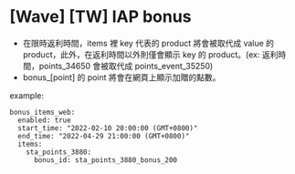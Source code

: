# [Wave] [TW] IAP bonus

- 在限時返利時間，items 裡 key 代表的 product 將會被取代成 value 的 product，此外，在返利時間以外則僅會顯示 key 的 product。(ex: 返利時間，points_34650 會被取代成 points_event_35250)
- bonus_[point] 的 point 將會在網頁上顯示加贈的點數。

example:
```
bonus_items_web:
  enabled: true
  start_time: "2022-02-10 20:00:00 (GMT+0800)"
  end_time: "2022-04-29 21:00:00 (GMT+0800)"
  items:
    sta_points_3880:
      bonus_id: sta_points_3880_bonus_200
```
